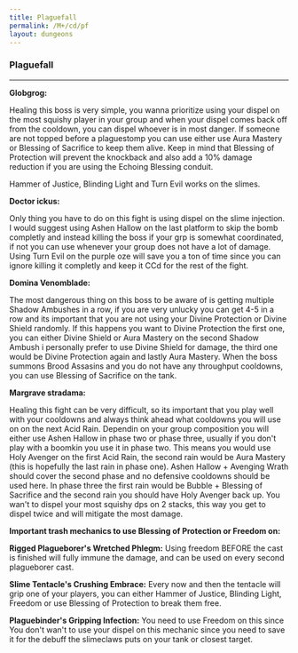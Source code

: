 ```yaml
---
title: Plaguefall
permalink: /M+/cd/pf
layout: dungeons
---
```


### **Plaguefall**

---

**Globgrog:**

Healing this boss is very simple, you wanna prioritize using your dispel on the most squishy player in your group and when your dispel comes back off from the cooldown, you can dispel whoever is in most danger. If someone are not topped before a plaguestomp you can use either use Aura Mastery or Blessing of Sacrifice to keep them alive. Keep in mind that Blessing of Protection will prevent the knockback and also add a 10% damage reduction if you are using the Echoing Blessing conduit.

Hammer of Justice, Blinding Light and Turn Evil works on the slimes.

**Doctor ickus:**

Only thing you have to do on this fight is using dispel on the slime injection. I would suggest using Ashen Hallow on the last platform to skip the bomb completly and instead killing the boss if your grp is somewhat coordinated, if not you can use whenever your group does not have a lot of damage. Using Turn Evil on the purple oze will save you a ton of time since you can ignore killing it completly and keep it CCd for the rest of the fight.

**Domina Venomblade:**

The most dangerous thing on this boss to be aware of is getting multiple Shadow Ambushes in a row, if you are very unlucky you can get 4-5 in a row and its important that you are not using your Divine Protection or Divine Shield randomly. If this happens you want to Divine Protection the first one, you can either Divine Shield or Aura Mastery on the second Shadow Ambush i personally prefer to use Divine Shield for damage, the third one would be Divine Protection again and lastly Aura Mastery. When the boss summons Brood Assasins and you do not have any throughput cooldowns, you can use Blessing of Sacrifice on the tank.

**Margrave stradama:**

Healing this fight can be very difficult, so its important that you play well with your cooldowns and always think ahead what cooldowns you will use on on the next Acid Rain. Dependin on your group composition you will either use Ashen Hallow in phase two or phase three, usually if you don't play with a boomkin you use it in phase two. This means you would use Holy Avenger on the first Acid Rain, the second rain would be Aura Mastery (this is hopefully the last rain in phase one). Ashen Hallow + Avenging Wrath should cover the second phase and no defensive cooldowns should be used here. In phase three the first rain would be Bubble + Blessing of Sacrifice and the second rain you should have Holy Avenger back up. You wan't to dispel your most squishy dps on 2 stacks, this way you get to dispel twice and will mitigate the most damage.

**Important trash mechanics to use Blessing of Protection or Freedom on:**

**Rigged Plagueborer's Wretched Phlegm:** Using freedom BEFORE the cast is finished will fully immune the damage, and can be used on every second plagueborer cast.

**Slime Tentacle's Crushing Embrace:** Every now and then the tentacle will grip one of your players, you can either Hammer of Justice, Blinding Light, Freedom or use Blessing of Protection to break them free.

**Plaguebinder's Gripping Infection:** You need to use Freedom on this since You don't wan't to use your dispel on this mechanic since you need to save it for the debuff the slimeclaws puts on your tank or closest target.

